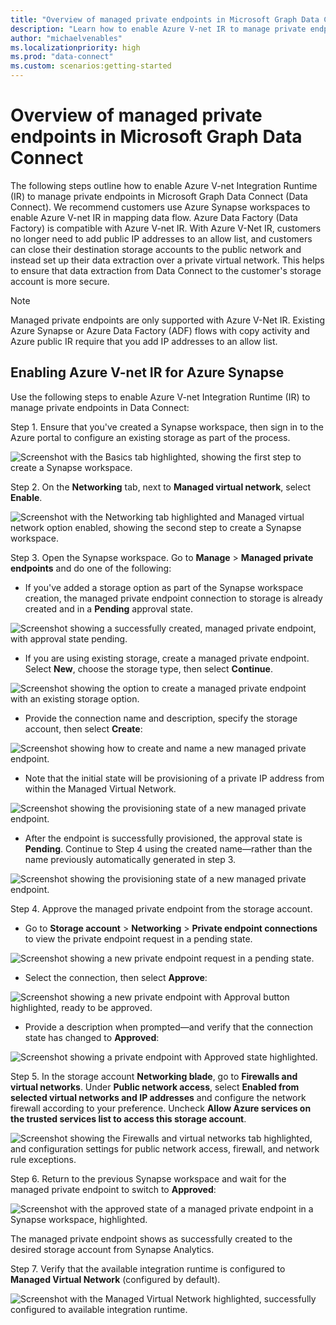 ```yaml
---
title: "Overview of managed private endpoints in Microsoft Graph Data Connect"
description: "Learn how to enable Azure V-net IR to manage private endpoints in Microsoft Graph Data Connect."
author: "michaelvenables"
ms.localizationpriority: high
ms.prod: "data-connect"
ms.custom: scenarios:getting-started
---
```


# Overview of managed private endpoints in Microsoft Graph Data Connect

The following steps outline how to enable Azure V-net Integration Runtime (IR) to manage private endpoints in Microsoft Graph Data Connect (Data Connect). We recommend customers use Azure Synapse workspaces to enable Azure V-net IR in mapping data flow. Azure Data Factory (Data Factory) is compatible with Azure V-net IR. With Azure V-Net IR, customers no longer need to add public IP addresses to an allow list, and customers can close their destination storage accounts to the public network and instead set up their data extraction over a private virtual network. This helps to ensure that data extraction from Data Connect to the customer's storage account is more secure.

> [!NOTE]
> Managed private endpoints are only supported with Azure V-Net IR. Existing Azure Synapse or Azure Data Factory (ADF) flows with copy activity and Azure public IR require that you add IP addresses to an allow list.

## Enabling Azure V-net IR for Azure Synapse

Use the following steps to enable Azure V-net Integration Runtime (IR) to manage private endpoints in Data Connect:

Step 1. Ensure that you've created a Synapse workspace, then sign in to the Azure portal to configure an existing storage as part of the process.

![Screenshot with the Basics tab highlighted, showing the first step to create a Synapse workspace.](images/create-synapse-workspace.png)

Step 2. On the **Networking** tab, next to **Managed virtual network**, select **Enable**.

![Screenshot with the Networking tab highlighted and Managed virtual network option enabled, showing the second step to create a Synapse workspace.](images/create-synapse-workspace-networking.png)

Step 3. Open the Synapse workspace. Go to **Manage** > **Managed private endpoints** and do one of the following:

- If you've added a storage option as part of the Synapse workspace creation, the managed private endpoint connection to storage is already created and in a **Pending** approval state.

![Screenshot showing a successfully created, managed private endpoint, with approval state pending.](images/managed-private-endpoint-created-pending-approval-state.png)

- If you are using existing storage, create a managed private endpoint. Select **New**, choose the storage type, then select **Continue**.

![Screenshot showing the option to create a managed private endpoint with an existing storage option.](images/create-managed-private-endpoint-existing-storage.png)

- Provide the connection name and description, specify the storage account, then select **Create**:

![Screenshot showing how to create and name a new managed private endpoint.](images/create-new-managed-private-endpoint.png)

- Note that the initial state will be provisioning of a private IP address from within the Managed Virtual Network.

![Screenshot showing the provisioning state of a new managed private endpoint.](images/managed-private-endpoint-provisioning-state.png)

- After the endpoint is successfully provisioned, the approval state is **Pending**. Continue to Step 4 using the created name—rather than the name previously automatically generated in step 3.

![Screenshot showing the provisioning state of a new managed private endpoint.](images/managed-private-endpoint-approval-state-pending.png)

Step 4. Approve the managed private endpoint from the storage account.

- Go to **Storage account** > **Networking** > **Private endpoint connections** to view the private endpoint request in a pending state.

![Screenshot showing a new private endpoint request in a pending state.](images/private-endpoint-request-pending-state.png)

- Select the connection, then select **Approve**:

![Screenshot showing a new private endpoint with Approval button highlighted, ready to be approved.](images/private-endpoint-connection-approval-step.png)

- Provide a description when prompted—and verify that the connection state has changed to **Approved**:

![Screenshot showing a private endpoint with Approved state highlighted.](images/private-endpoint-connection-approved-status.png)

Step 5. In the storage account **Networking blade**, go to **Firewalls and virtual networks**. Under **Public network access**, select **Enabled from selected virtual networks and IP addresses** and configure the network firewall according to your preference. Uncheck **Allow Azure services on the trusted services list to access this storage account**.

![Screenshot showing the Firewalls and virtual networks tab highlighted, and configuration settings for public network access, firewall, and network rule exceptions.](images/firewalls-and-virtual-networks-configuration-settings.png)

Step 6. Return to the previous Synapse workspace and wait for the managed private endpoint to switch to **Approved**:

![Screenshot with the approved state of a managed private endpoint in a Synapse workspace, highlighted.](images/synapse-workspace-private-endpoint-approved-state.png)

The managed private endpoint shows as successfully created to the desired storage account from Synapse Analytics.

Step 7. Verify that the available integration runtime is configured to **Managed Virtual Network** (configured by default).

![Screenshot with the Managed Virtual Network highlighted, successfully configured to available integration runtime.](images/integration-runtime-configured-managed-virtual-network.png)
